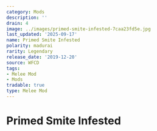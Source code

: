 ```yaml
---
category: Mods
description: ''
drain: 4
image: ../images/primed-smite-infested-7caa23fd5e.jpg
last_updated: '2025-09-17'
name: Primed Smite Infested
polarity: madurai
rarity: Legendary
release_date: '2019-12-20'
source: WFCD
tags:
- Melee Mod
- Mods
tradable: true
type: Melee Mod
---
```


# Primed Smite Infested

